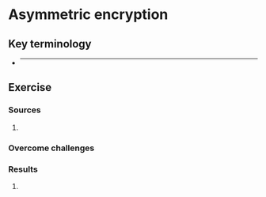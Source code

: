 # Asymmetric encryption


## Key terminology
- ***




## Exercise
### Sources
1. 
### Overcome challenges


### Results
1. 
